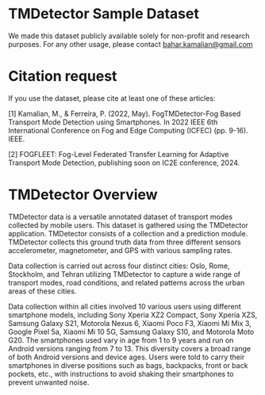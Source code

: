 # TMDetector Sample Dataset 
We made this dataset publicly available solely for non-profit and research purposes. For any other usage, please contact bahar.kamalian@gmail.com

# Citation request
If you use the dataset, please cite at least one of these articles:

[1] Kamalian, M., & Ferreira, P. (2022, May). FogTMDetector-Fog Based Transport Mode Detection using Smartphones. In 2022 IEEE 6th International Conference on Fog and Edge Computing (ICFEC) (pp. 9-16). IEEE.

[2] FOGFLEET: Fog-Level Federated Transfer Learning for Adaptive Transport Mode Detection, publishing soon on IC2E conference, 2024. 

# TMDetector Overview
TMDetector data is a versatile annotated dataset of transport modes collected by mobile users. This dataset is gathered using the TMDetector application. TMDetector consists of a collection and a prediction module. TMDetector collects this ground truth data from three different sensors accelerometer, magnetometer, and GPS with various sampling rates. 

Data collection is carried out across four distinct cities: Oslo, Rome, Stockholm, and Tehran utilizing TMDetector to capture a wide range of transport modes, road conditions, and related patterns across the urban areas of these cities. 

Data collection within all cities involved 10 various users using different smartphone models, including Sony Xperia XZ2 Compact, Sony Xperia XZS, Samsung Galaxy S21, Motorola Nexus 6, Xiaomi Poco F3, Xiaomi Mi Mix 3, Google Pixel 5a, Xiaomi Mi 10 5G, Samsung Galaxy S10, and Motorola Moto G20. The smartphones used vary in age from 1 to 9 years and run on Android versions ranging from 7 to 13. This diversity covers a broad range of both Android versions and device ages. 
Users were told to carry their smartphones in diverse positions such as bags, backpacks, front or back pockets, etc., with instructions to avoid shaking their smartphones to prevent unwanted noise. 

